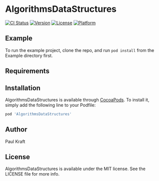 # AlgorithmsDataStructures

[![CI Status](http://img.shields.io/travis/pauljohanneskraft/AlgorithmsDataStructures.svg?style=flat)](https://travis-ci.org/pauljohanneskraft/AlgorithmsDataStructures)
[![Version](https://img.shields.io/cocoapods/v/AlgorithmsDataStructures.svg?style=flat)](http://cocoapods.org/pods/AlgorithmsDataStructures)
[![License](https://img.shields.io/cocoapods/l/AlgorithmsDataStructures.svg?style=flat)](http://cocoapods.org/pods/AlgorithmsDataStructures)
[![Platform](https://img.shields.io/cocoapods/p/AlgorithmsDataStructures.svg?style=flat)](http://cocoapods.org/pods/AlgorithmsDataStructures)

## Example

To run the example project, clone the repo, and run `pod install` from the Example directory first.

## Requirements

## Installation

AlgorithmsDataStructures is available through [CocoaPods](http://cocoapods.org). To install
it, simply add the following line to your Podfile:

```ruby
pod 'AlgorithmsDataStructures'
```

## Author

Paul Kraft

## License

AlgorithmsDataStructures is available under the MIT license. See the LICENSE file for more info.
